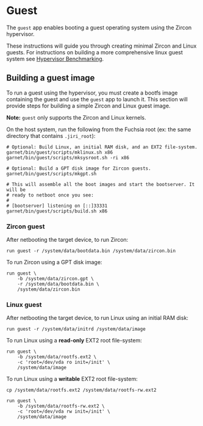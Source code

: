 # Guest

The `guest` app enables booting a guest operating system using the Zircon
hypervisor.

These instructions will guide you through creating minimal Zircon and Linux
guests. For instructions on building a more comprehensive linux guest system
see [Hypervisor Benchmarking](docs/benchmarking.md).

## Building a guest image

To run a guest using the hypervisor, you must create a bootfs image containing
the guest and use the `guest` app to launch it. This section will provide steps
for building a simple Zircon and Linux guest image.

**Note:** `guest` only supports the Zircon and Linux kernels.

On the host system, run the following from the Fuchsia root (ex: the same
directory that contains `.jiri_root`):
```
# Optional: Build Linux, an initial RAM disk, and an EXT2 file-system.
garnet/bin/guest/scripts/mklinux.sh x86
garnet/bin/guest/scripts/mksysroot.sh -ri x86

# Optional: Build a GPT disk image for Zircon guests.
garnet/bin/guest/scripts/mkgpt.sh

# This will assemble all the boot images and start the bootserver. It will be
# ready to netboot once you see:
#
# [bootserver] listening on [::]33331
garnet/bin/guest/scripts/build.sh x86
```

### Zircon guest

After netbooting the target device, to run Zircon:
```
run guest -r /system/data/bootdata.bin /system/data/zircon.bin
```

To run Zircon using a GPT disk image:
```
run guest \
    -b /system/data/zircon.gpt \
    -r /system/data/bootdata.bin \
    /system/data/zircon.bin
```

### Linux guest

After netbooting the target device, to run Linux using an initial RAM disk:
```
run guest -r /system/data/initrd /system/data/image
```

To run Linux using a **read-only** EXT2 root file-system:
```
run guest \
    -b /system/data/rootfs.ext2 \
    -c 'root=/dev/vda ro init=/init' \
    /system/data/image
```

To run Linux using a **writable** EXT2 root file-system:
```
cp /system/data/rootfs.ext2 /system/data/rootfs-rw.ext2

run guest \
    -b /system/data/rootfs-rw.ext2 \
    -c 'root=/dev/vda rw init=/init' \
    /system/data/image
```
